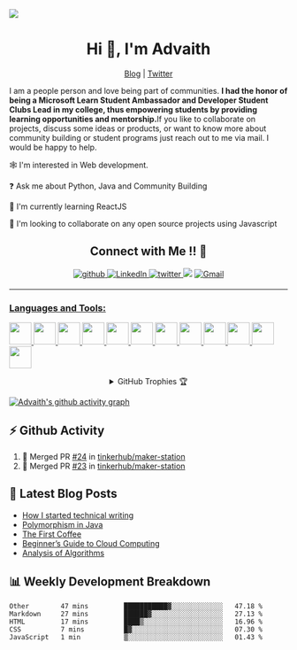 <head>

<link rel="stylesheet" href="https://cdnjs.cloudflare.com/ajax/libs/font-awesome/4.7.0/css/font-awesome.min.css">

<link rel="stylesheet" href="https://cdn.jsdelivr.net/gh/devicons/devicon@v2.15.1/devicon.min.css">
          

</head>

<!--<h3 align="center">Aspiring Full Stack Developer | Community Evangelist | Story Teller</h3>-->
<img src="/media/1.png">
<h1 align="center">Hi 👋, I'm Advaith</h1>
<p align="center">
<a href="https://blog.advaith.co/">Blog</a> | <a href="https://twitter.com/advaith_u">Twitter</a>
</p>

<!-- <img src="https://media.giphy.com/media/26tn33aiTi1jkl6H6/giphy.gif" align="left">
 -->

<!--<p>I am an aspiring full stack developer from Mar Baselios College of Engineering and Technology current;y pursuing the third year of Computer Science Engineering. I have experience working with Java, Python, and Machine Learning.</p>-->


<p>I am a people person and love being part of communities. <strong>I had the honor of being a Microsoft Learn Student Ambassador and Developer Student Clubs Lead in my college, thus empowering students by providing learning opportunities and mentorship.</strong>If you like to collaborate on projects, discuss some ideas or products, or want to know more about community building or student programs just reach out to me via mail.  I would be happy to help.</p>



🕸️ I'm interested in Web development.

❓ Ask me about Python, Java and Community Building

📖 I'm currently learning ReactJS

🤝 I'm looking to collaborate on any open source projects using Javascript

<h2 align="center">Connect with Me !! 🤝</h2> 

<p align="center">
<a href="https://github.com/advaith-unnikrishnan" target="_blank">
<img src=https://img.shields.io/badge/github-%2324292e.svg?&style=for-the-badge&logo=github&logoColor=white alt=github style="margin-bottom: 5px;" />
</a>
<a href="https://www.linkedin.com/in/advaithu/" target="_blank">
<img alt="LinkedIn" src="https://img.shields.io/badge/linkedin%20-%230077B5.svg?&style=for-the-badge&logo=linkedin&logoColor=white"/>
</a>
<a href="https://twitter.com/advaith_u" target="_blank">
<img src=https://img.shields.io/badge/twitter-%2300acee.svg?&style=for-the-badge&logo=twitter&logoColor=white alt=twitter style="margin-bottom: 5px;" />
</a>
<a href="https://blog.advaith.co/">
<img src="https://img.shields.io/badge/Hashnode-2962FF?style=for-the-badge&logo=hashnode&logoColor=white"></a>
<a href="mailto:advaithunni2000@gmail.com">
<img alt="Gmail" src="https://img.shields.io/badge/Gmail-D14836?style=for-the-badge&logo=gmail&logoColor=white" />
</p> 

----

<h3 align="left">Languages and Tools:</h3>
<p align="left">
  <a href="#">
    <img src="https://cdn.jsdelivr.net/gh/devicons/devicon/icons/html5/html5-original.svg" height="40" width="40" />
  </a>
  <a href="#">
    <img src="https://cdn.jsdelivr.net/gh/devicons/devicon/icons/css3/css3-original.svg" height="40" width="40" />
  </a>
  <a href="#">
    <img src="https://cdn.jsdelivr.net/gh/devicons/devicon/icons/javascript/javascript-original.svg" height="40" width="40" />
  </a>
  <a href="#">
    <img src="https://cdn.jsdelivr.net/gh/devicons/devicon/icons/tailwindcss/tailwindcss-plain.svg" height="40" width="40" />
  </a>
  <a href="#">
    <img src="https://cdn.jsdelivr.net/gh/devicons/devicon/icons/git/git-original.svg" height="40" width="40" />
  </a>
  <a href="#">
    <img src="https://cdn.jsdelivr.net/gh/devicons/devicon/icons/flutter/flutter-original.svg" height="40" width="40" />
  </a>
  <a href="#">
    <img src="https://cdn.jsdelivr.net/gh/devicons/devicon/icons/react/react-original.svg" height="40" width="40" />
  </a>
  <a href="#">
    <img src="https://cdn.jsdelivr.net/gh/devicons/devicon/icons/python/python-original.svg" height="40" width="40" />
  </a>
  <a href="#">
    <img src="https://cdn.jsdelivr.net/gh/devicons/devicon/icons/c/c-original.svg" height="40" width="40" />
  </a>
  <a href="#">
    <img src="https://cdn.jsdelivr.net/gh/devicons/devicon/icons/java/java-original.svg" height="40" width="40" />
  </a>
  <a href="#">
    <img src="https://cdn.jsdelivr.net/gh/devicons/devicon/icons/figma/figma-original.svg" height="40" width="40" />
  </a>
  <a href="#">
    <img src="https://cdn.jsdelivr.net/gh/devicons/devicon/icons/nodejs/nodejs-original.svg" height="40" width="40"/>
  </a>
  <a href="#">
    <i class="devicon-nextjs-original-wordmark" style="font-size:50px;"></i>      
  </a>
</p>

<details align="center">
  <summary>GitHub Trophies 🏆</summary>
<p align="center">
  <a href="https://github.com/ryo-ma/github-profile-trophy" target="_blank">
    <img src="https://github-profile-trophy.vercel.app/?username=advaith-unnikrishnan&theme=gruvbox"/>
  </a>
</p>
</details>

[![Advaith's github activity graph](https://github-readme-activity-graph.cyclic.app/graph?username=advaith-unnikrishnan&theme=react)](https://github.com/ashutosh00710/github-readme-activity-graph)

<!--<p align = "center">
  <img src = "https://github-readme-stats.vercel.app/api?username=advaith-unnikrishnan&show_icons=true&theme=radical&line_height=27">
  <img src = "https://github-readme-stats.vercel.app/api/top-langs/?username=advaith-unnikrishnan&theme=radical">
</p> -->
<!-- <p align = "center">
<img width="50%" src="https://github-readme-streak-stats.herokuapp.com/?user=advaith-unnikrishnan&show_icons=true&locale=en&layout=compact&theme=radical&line_height=0" />
</p> -->

## ⚡ Github Activity
<!--START_SECTION:activity-->
1. 🎉 Merged PR [#24](https://github.com/tinkerhub/maker-station/pull/24) in [tinkerhub/maker-station](https://github.com/tinkerhub/maker-station)
2. 🎉 Merged PR [#23](https://github.com/tinkerhub/maker-station/pull/23) in [tinkerhub/maker-station](https://github.com/tinkerhub/maker-station)
<!--END_SECTION:activity-->

## 📖 Latest Blog Posts
<!-- BLOG-POST-LIST:START -->
- [How I started technical writing](https://blog.advaith.co/how-i-started-technical-writing)
- [Polymorphism in Java](https://blog.advaith.co/polymorphism-in-java)
- [The First Coffee](https://blog.advaith.co/the-first-coffee)
- [Beginner’s Guide to Cloud Computing](https://blog.advaith.co/beginners-guide-to-cloud-computing-545698131be)
- [Analysis of Algorithms](https://blog.advaith.co/analysis-of-algorithms)
<!-- BLOG-POST-LIST:END -->


## 📊 Weekly Development Breakdown


<!--START_SECTION:waka-->

```text
Other        47 mins         ███████████▓░░░░░░░░░░░░░   47.18 %
Markdown     27 mins         ██████▓░░░░░░░░░░░░░░░░░░   27.13 %
HTML         17 mins         ████▒░░░░░░░░░░░░░░░░░░░░   16.96 %
CSS          7 mins          █▓░░░░░░░░░░░░░░░░░░░░░░░   07.30 %
JavaScript   1 min           ▒░░░░░░░░░░░░░░░░░░░░░░░░   01.43 %
```

<!--END_SECTION:waka-->
